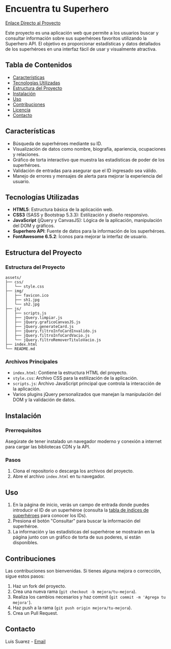 # Encuentra tu Superhero

[Enlace Directo al Proyecto](https://desafio-super-hero-api.vercel.app/)

Este proyecto es una aplicación web que permite a los usuarios buscar y consultar información sobre sus superhéroes favoritos utilizando la Superhero API. El objetivo es proporcionar estadísticas y datos detallados de los superhéroes en una interfaz fácil de usar y visualmente atractiva.

## Tabla de Contenidos

- [Características](#características)
- [Tecnologías Utilizadas](#tecnologías-utilizadas)
- [Estructura del Proyecto](#estructura-del-proyecto)
- [Instalación](#instalación)
- [Uso](#uso)
- [Contribuciones](#contribuciones)
- [Licencia](#licencia)
- [Contacto](#contacto)

## Características

- Búsqueda de superhéroes mediante su ID.
- Visualización de datos como nombre, biografía, apariencia, ocupaciones y relaciones.
- Gráfico de torta interactivo que muestra las estadísticas de poder de los superhéroes.
- Validación de entradas para asegurar que el ID ingresado sea válido.
- Manejo de errores y mensajes de alerta para mejorar la experiencia del usuario.

## Tecnologías Utilizadas

- **HTML5**: Estructura básica de la aplicación web.
- **CSS3** (SASS y Bootstrap 5.3.3): Estilización y diseño responsivo.
- **JavaScript** (jQuery y CanvasJS): Lógica de la aplicación, manipulación del DOM y gráficos.
- **Superhero API**: Fuente de datos para la información de los superhéroes.
- **FontAwesome 6.5.2**: Íconos para mejorar la interfaz de usuario.

## Estructura del Proyecto


### Estructura del Proyecto

```plaintext
assets/
├── css/
│   └── style.css
├── img/
│   ├── favicon.ico
│   ├── sh1.jpg
│   └── sh2.jpg
├── js/
│   ├── scripts.js
│   ├── jQuery.limpiar.js
│   ├── jQuery.graficoCanvasJS.js
│   ├── jQuery.generateCard.js
│   ├── jQuery.filtroInfoCardInvalido.js
│   ├── jQuery.filtroInfoCardVacio.js
│   └── jQuery.filtroRemoverTituloVacio.js
├── index.html
└── README.md

```

### Archivos Principales

- `index.html`: Contiene la estructura HTML del proyecto.
- `style.css`: Archivo CSS para la estilización de la aplicación.
- `scripts.js`: Archivo JavaScript principal que controla la interacción de la aplicación.
- Varios plugins jQuery personalizados que manejan la manipulación del DOM y la validación de datos.

## Instalación

### Prerrequisitos

Asegúrate de tener instalado un navegador moderno y conexión a internet para cargar las bibliotecas CDN y la API.

### Pasos

1. Clona el repositorio o descarga los archivos del proyecto.
2. Abre el archivo `index.html` en tu navegador.

## Uso

1. En la página de inicio, verás un campo de entrada donde puedes introducir el ID de un superhéroe (consulta la [tabla de índices de superhéroes](https://www.superheroapi.com/ids.html) para conocer los IDs).
2. Presiona el botón "Consultar" para buscar la información del superhéroe.
3. La información y las estadísticas del superhéroe se mostrarán en la página junto con un gráfico de torta de sus poderes, si están disponibles.

## Contribuciones

Las contribuciones son bienvenidas. Si tienes alguna mejora o corrección, sigue estos pasos:

1. Haz un fork del proyecto.
2. Crea una nueva rama (`git checkout -b mejora/tu-mejora`).
3. Realiza los cambios necesarios y haz commit (`git commit -m 'Agrega tu mejora'`).
4. Haz push a la rama (`git push origin mejora/tu-mejora`).
5. Crea un Pull Request.

## Contacto

Luis Suarez - [Email](mailto:suarezluis.ea@gmail.com)


